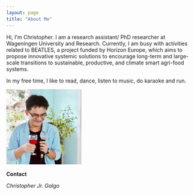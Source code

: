 ```yaml
---
layout: page
title: "About Me"
---
```


Hi, I'm Christopher. I am a research assistant/ PhD researcher at Wageningen University and Research. Currently, I am busy with activities related to BEATLES, a project funded by Horizon Europe, which aims to propose innovative systemic solutions to encourage long-term and large-scale transitions to sustainable, productive, and climate smart agri-food systems.

In my free time, I like to read, dance, listen to music, do karaoke and run. 

<img src="/assets/images/profilepic.jpeg" width="200">

**Contact**

*Christopher Jr. Galgo*  



